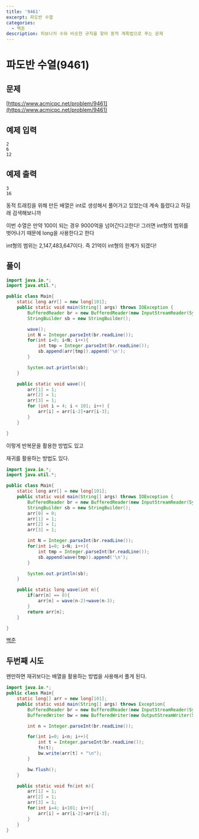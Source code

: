 ```yaml
---
title: '9461'
excerpt: 파도반 수열
categories:
  - 백준
description: 피보나치 수와 비슷한 규칙을 찾아 동적 계획법으로 푸는 문제
---
```


# 파도반 수열\(9461\)

## 문제

[https://www.acmicpc.net/problem/9461](https://www.acmicpc.net/problem/9461)

## 예제 입력

```text
2
6
12
```

## 예제 출력

```text
3
16
```

동적 트래킹을 위해 만든 배열은 int로 생성해서 풀어가고 있었는데 계속 틀렸다고 하길래 검색해보니까

이번 수열은 만약 100이 되는 경우 9000억을 넘어간다고한다! 그러면 int형의 범위를 벗어나기 때문에 long을 사용한다고 한다

int형의 범위는 2,147,483,647이다. 즉 21억이 int형의 한계가 되겠다!

## 풀이

```java
import java.io.*;
import java.util.*;

public class Main{
    static long arr[] = new long[101];
    public static void main(String[] args) throws IOException {
        BufferedReader br = new BufferedReader(new InputStreamReader(System.in));
        StringBuilder sb = new StringBuilder();

        wave();
        int N = Integer.parseInt(br.readLine());
        for(int i=0; i<N; i++){
            int tmp = Integer.parseInt(br.readLine());
            sb.append(arr[tmp]).append('\n');
        }

        System.out.println(sb);
    }

    public static void wave(){
        arr[1] = 1;
        arr[2] = 1;
        arr[3] = 1;
        for (int i = 4; i < 101; i++) {
            arr[i] = arr[i-2]+arr[i-3];
        }
    }

}
```

이렇게 반복문을 활용한 방법도 있고

재귀를 활용하는 방법도 있다.

```java
import java.io.*;
import java.util.*;

public class Main{
    static long arr[] = new long[101];
    public static void main(String[] args) throws IOException {
        BufferedReader br = new BufferedReader(new InputStreamReader(System.in));
        StringBuilder sb = new StringBuilder();
        arr[0] = 0;
        arr[1] = 1;
        arr[2] = 1;
        arr[3] = 1;

        int N = Integer.parseInt(br.readLine());
        for(int i=0; i<N; i++){
            int tmp = Integer.parseInt(br.readLine());
            sb.append(wave(tmp)).append('\n');
        }

        System.out.println(sb);
    }

    public static long wave(int n){
        if(arr[n] == 0){
            arr[n] = wave(n-2)+wave(n-3);
        }
        return arr[n];
    }

}
```

[백준](https://www.acmicpc.net/problem/9461)



## 두번째 시도

왠만하면 재귀보다는 배열을 활용하는 방법을 사용해서 풀게 된다.



```java
import java.io.*;
public class Main{
    static long[] arr = new long[101];
    public static void main(String[] args) throws Exception{
        BufferedReader br = new BufferedReader(new InputStreamReader(System.in));
        BufferedWriter bw = new BufferedWriter(new OutputStreamWriter(System.out));

        int n = Integer.parseInt(br.readLine());

        for(int i=0; i<n; i++){
            int t = Integer.parseInt(br.readLine());
            fn(t);
            bw.write(arr[t] + "\n");
        }

        bw.flush();
    }

    public static void fn(int n){
        arr[1] = 1;
        arr[2] = 1;
        arr[3] = 1;
        for(int i=4; i<101; i++){
            arr[i] = arr[i-2]+arr[i-3];
        }
    }
}
```

